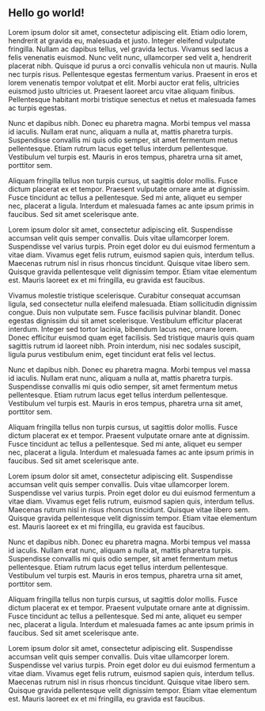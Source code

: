## Hello go world!

Lorem ipsum dolor sit amet, consectetur adipiscing elit. Etiam odio lorem, hendrerit at gravida eu, malesuada et justo. Integer eleifend vulputate fringilla. Nullam ac dapibus tellus, vel gravida lectus. Vivamus sed lacus a felis venenatis euismod. Nunc velit nunc, ullamcorper sed velit a, hendrerit placerat nibh. Quisque id purus a orci convallis vehicula non ut mauris. Nulla nec turpis risus. Pellentesque egestas fermentum varius. Praesent in eros et lorem venenatis tempor volutpat et elit. Morbi auctor erat felis, ultricies euismod justo ultricies ut. Praesent laoreet arcu vitae aliquam finibus. Pellentesque habitant morbi tristique senectus et netus et malesuada fames ac turpis egestas.

Nunc et dapibus nibh. Donec eu pharetra magna. Morbi tempus vel massa id iaculis. Nullam erat nunc, aliquam a nulla at, mattis pharetra turpis. Suspendisse convallis mi quis odio semper, sit amet fermentum metus pellentesque. Etiam rutrum lacus eget tellus interdum pellentesque. Vestibulum vel turpis est. Mauris in eros tempus, pharetra urna sit amet, porttitor sem.

Aliquam fringilla tellus non turpis cursus, ut sagittis dolor mollis. Fusce dictum placerat ex et tempor. Praesent vulputate ornare ante at dignissim. Fusce tincidunt ac tellus a pellentesque. Sed mi ante, aliquet eu semper nec, placerat a ligula. Interdum et malesuada fames ac ante ipsum primis in faucibus. Sed sit amet scelerisque ante.

Lorem ipsum dolor sit amet, consectetur adipiscing elit. Suspendisse accumsan velit quis semper convallis. Duis vitae ullamcorper lorem. Suspendisse vel varius turpis. Proin eget dolor eu dui euismod fermentum a vitae diam. Vivamus eget felis rutrum, euismod sapien quis, interdum tellus. Maecenas rutrum nisl in risus rhoncus tincidunt. Quisque vitae libero sem. Quisque gravida pellentesque velit dignissim tempor. Etiam vitae elementum est. Mauris laoreet ex et mi fringilla, eu gravida est faucibus.

Vivamus molestie tristique scelerisque. Curabitur consequat accumsan ligula, sed consectetur nulla eleifend malesuada. Etiam sollicitudin dignissim congue. Duis non vulputate sem. Fusce facilisis pulvinar blandit. Donec egestas dignissim dui sit amet scelerisque. Vestibulum efficitur placerat interdum. Integer sed tortor lacinia, bibendum lacus nec, ornare lorem. Donec efficitur euismod quam eget facilisis. Sed tristique mauris quis quam sagittis rutrum id laoreet nibh. Proin interdum, nisi nec sodales suscipit, ligula purus vestibulum enim, eget tincidunt erat felis vel lectus.

Nunc et dapibus nibh. Donec eu pharetra magna. Morbi tempus vel massa id iaculis. Nullam erat nunc, aliquam a nulla at, mattis pharetra turpis. Suspendisse convallis mi quis odio semper, sit amet fermentum metus pellentesque. Etiam rutrum lacus eget tellus interdum pellentesque. Vestibulum vel turpis est. Mauris in eros tempus, pharetra urna sit amet, porttitor sem.

Aliquam fringilla tellus non turpis cursus, ut sagittis dolor mollis. Fusce dictum placerat ex et tempor. Praesent vulputate ornare ante at dignissim. Fusce tincidunt ac tellus a pellentesque. Sed mi ante, aliquet eu semper nec, placerat a ligula. Interdum et malesuada fames ac ante ipsum primis in faucibus. Sed sit amet scelerisque ante.

Lorem ipsum dolor sit amet, consectetur adipiscing elit. Suspendisse accumsan velit quis semper convallis. Duis vitae ullamcorper lorem. Suspendisse vel varius turpis. Proin eget dolor eu dui euismod fermentum a vitae diam. Vivamus eget felis rutrum, euismod sapien quis, interdum tellus. Maecenas rutrum nisl in risus rhoncus tincidunt. Quisque vitae libero sem. Quisque gravida pellentesque velit dignissim tempor. Etiam vitae elementum est. Mauris laoreet ex et mi fringilla, eu gravida est faucibus.

Nunc et dapibus nibh. Donec eu pharetra magna. Morbi tempus vel massa id iaculis. Nullam erat nunc, aliquam a nulla at, mattis pharetra turpis. Suspendisse convallis mi quis odio semper, sit amet fermentum metus pellentesque. Etiam rutrum lacus eget tellus interdum pellentesque. Vestibulum vel turpis est. Mauris in eros tempus, pharetra urna sit amet, porttitor sem.

Aliquam fringilla tellus non turpis cursus, ut sagittis dolor mollis. Fusce dictum placerat ex et tempor. Praesent vulputate ornare ante at dignissim. Fusce tincidunt ac tellus a pellentesque. Sed mi ante, aliquet eu semper nec, placerat a ligula. Interdum et malesuada fames ac ante ipsum primis in faucibus. Sed sit amet scelerisque ante.

Lorem ipsum dolor sit amet, consectetur adipiscing elit. Suspendisse accumsan velit quis semper convallis. Duis vitae ullamcorper lorem. Suspendisse vel varius turpis. Proin eget dolor eu dui euismod fermentum a vitae diam. Vivamus eget felis rutrum, euismod sapien quis, interdum tellus. Maecenas rutrum nisl in risus rhoncus tincidunt. Quisque vitae libero sem. Quisque gravida pellentesque velit dignissim tempor. Etiam vitae elementum est. Mauris laoreet ex et mi fringilla, eu gravida est faucibus.